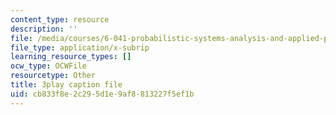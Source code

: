 ```yaml
---
content_type: resource
description: ''
file: /media/courses/6-041-probabilistic-systems-analysis-and-applied-probability-fall-2010/cb833f8e2c295d1e9af8813227f5ef1b_3MOahpLxj6A.vtt
file_type: application/x-subrip
learning_resource_types: []
ocw_type: OCWFile
resourcetype: Other
title: 3play caption file
uid: cb833f8e-2c29-5d1e-9af8-813227f5ef1b
---
```

